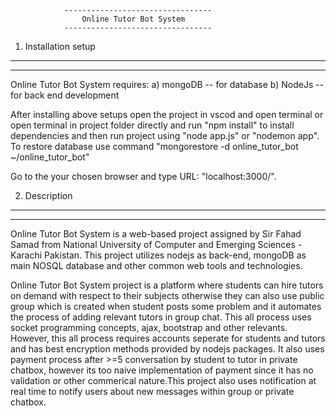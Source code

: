                 ---------------------------------
                    Online Tutor Bot System
                ---------------------------------

1. Installation setup
---------------------
---------------------

Online Tutor Bot System requires:
a) mongoDB -- for database
b) NodeJs  -- for back end development

After installing above setups open the project in vscod and open terminal  or open terminal in project folder directly  and run "npm install" to install dependencies and then run project using "node app.js" or "nodemon app". To restore database use command "mongorestore -d online_tutor_bot ~/online_tutor_bot"

Go to the your chosen browser and type URL: "localhost:3000/".

2. Description
---------------
---------------

Online Tutor Bot System is a web-based project assigned by Sir Fahad Samad from National University of Computer and Emerging Sciences - Karachi Pakistan. This project utilizes nodejs as back-end, mongoDB as main NOSQL database and other common web tools and technologies. 

Online Tutor Bot System project is a platform where students can hire tutors on demand with respect to their subjects otherwise they can also use public group which is created when student posts some problem and it automates the process of adding relevant tutors in group chat. This all process uses socket programming concepts, ajax, bootstrap and other relevants. However, this all process requires accounts seperate for students and tutors and has best encryption methods provided by nodejs packages.  It also uses payment process after >=5 conversation by student to tutor in private chatbox, however its too naive implementation of payment since it has no validation or other commerical nature.This project also uses notification at real time to notify users about new messages within group or private chatbox.
